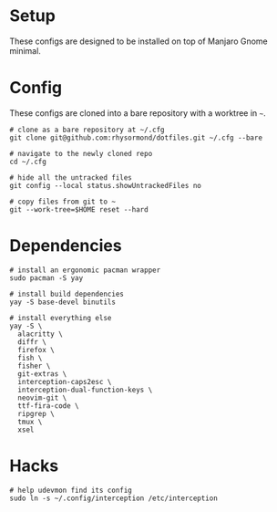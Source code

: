 # Setup

These configs are designed to be installed on top of Manjaro Gnome minimal.

# Config

These configs are cloned into a bare repository with a worktree in `~`.

```fish
# clone as a bare repository at ~/.cfg
git clone git@github.com:rhysormond/dotfiles.git ~/.cfg --bare

# navigate to the newly cloned repo
cd ~/.cfg

# hide all the untracked files
git config --local status.showUntrackedFiles no

# copy files from git to ~
git --work-tree=$HOME reset --hard
```

# Dependencies

```fish
# install an ergonomic pacman wrapper
sudo pacman -S yay

# install build dependencies
yay -S base-devel binutils

# install everything else
yay -S \
  alacritty \
  diffr \
  firefox \
  fish \
  fisher \
  git-extras \
  interception-caps2esc \
  interception-dual-function-keys \
  neovim-git \
  ttf-fira-code \
  ripgrep \
  tmux \
  xsel
```

# Hacks

```fish
# help udevmon find its config
sudo ln -s ~/.config/interception /etc/interception
```

